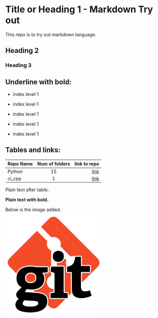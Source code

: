 # Title or Heading 1 - Markdown Try out
This repo is to try out markdown language.


## Heading 2


### Heading 3


Underline with bold:
--------------------
- index level 1

- index level 1

- index level 1

- index level 1

- index level 1


Tables and links:
-----------------
| Repo Name | Num of folders | link to repo |
| --------- |:--------------:| ------------:|
| Python    |       15       | [link](https://github.com/dhanraju/python) |
| ci_cpp    |       1        | [link](https://github.com/dhanraju/ci_cpp) |

Plain text after table.

**Plain text with bold.**

Below is the image added.

![Alt](./Beginners_guide_setting_up-git.jpg)